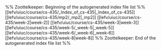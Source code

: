 %% Zoottelkeeper: Beginning of the autogenerated index file list  %%
 [[lefv/uiuc/course/cs-435/_Index_of_cs-435|_Index_of_cs-435]]
 [[lefv/uiuc/course/cs-435/mp2/_mp2|_mp2]]
 [[lefv/uiuc/course/cs-435/week-2|week-2]]
 [[lefv/uiuc/course/cs-435/week-3|week-3]]
 [[lefv/uiuc/course/cs-435/week-5/_week-5|_week-5]]
 [[lefv/uiuc/course/cs-435/week-6/_week-6|_week-6]]
 [[lefv/uiuc/course/cs-435/week-8|week-8]]
%% Zoottelkeeper: End of the autogenerated index file list  %%
